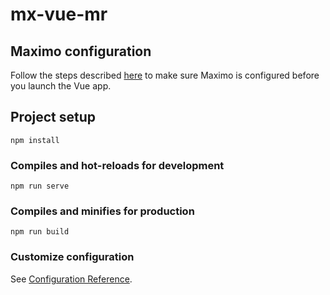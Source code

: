 # mx-vue-mr

## Maximo configuration
Follow the steps described [here](https://github.com/hrfaria/mx-vue-mr/blob/main/maximo_config.md) to make sure Maximo is configured before you launch the Vue app. 

## Project setup
```
npm install
```

### Compiles and hot-reloads for development
```
npm run serve
```

### Compiles and minifies for production
```
npm run build
```

### Customize configuration
See [Configuration Reference](https://cli.vuejs.org/config/).
